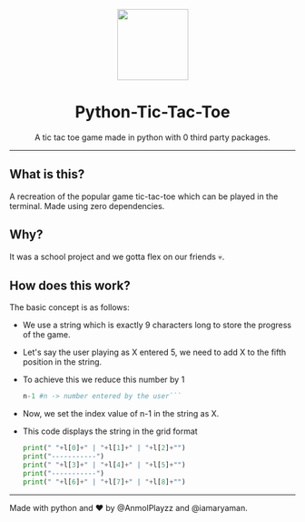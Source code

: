 <p align="center">
<img src="https://cdn.discordapp.com/attachments/904245641495060560/1037669250707501136/ttt.png" align="center" width="125px">
</p>
<h1 align="center" style="font-weight: bolder;">Python-Tic-Tac-Toe</h2>
<p align="center">A tic tac toe game made in python with 0 third party packages.</p>

---

<h2>What is this?</h2>

A recreation of the popular game tic-tac-toe which can be played in the terminal. Made using zero dependencies.

<h2>Why?</h2>

It was a school project and we gotta flex on our friends 💀.

<h2>How does this work?</h2>

The basic concept is as follows:
- We use a string which is exactly 9 characters long to store the progress of the game.
- Let's say the user playing as X entered 5, we need to add X to the fifth position in the string.
- To achieve this we reduce this number by 1

    ```py
    n-1 #n -> number entered by the user```
- Now, we set the index value of n-1 in the string as X.
- This code displays the string in the grid format
    
    ```py
    print(" "+l[0]+" | "+l[1]+" | "+l[2]+"")
    print("-----------")
    print(" "+l[3]+" | "+l[4]+" | "+l[5]+"")
    print("-----------")
    print(" "+l[6]+" | "+l[7]+" | "+l[8]+"")
    ```

---

Made with python and ♥ by @AnmolPlayzz and @iamaryaman.